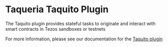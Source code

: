# Taqueria Taquito Plugin

The Taquito plugin provides stateful tasks to originate and interact with smart contracts in Tezos sandboxes or testnets

For more information, please see our documentation for the [Taquito plugin](https://taqueria.io/docs/plugins/plugin-taquito/)